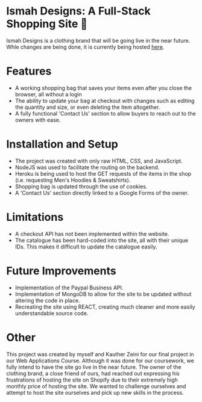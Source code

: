# Ismah Designs: A Full-Stack Shopping Site :handbag:

Ismah Designs is a clothing brand that will be going live in the near future. Whle changes are being done, it is currently being hosted [here](azaini.me/IsmahDesigns).
# Features
- A working shopping bag that saves your items even after you close the browser, all without a login
- The ability to update your bag at checkout with changes such as editing the quantity and size, or even deleting the item altogether.
- A fully functional 'Contact Us' section to allow buyers to reach out to the owners with ease.

# Installation and Setup
- The project was created with only raw HTML, CSS, and JavaScript.
- NodeJS was used to facilitate the routing on the backend.
- Heroku is being used to host the GET requests of the items in the shop (i.e. requesting Men's Hoodies & Sweatshirts).
- Shopping bag is updated through the use of cookies.
- A 'Contact Us' section directly linked to a Google Forms of the owner.

# Limitations
- A checkout API has not been implemented within the website.
- The catalogue has been hard-coded into the site, all with their unique IDs. This makes it difficult to update the catalogue easily.

# Future Improvements
- Implementation of the Paypal Business API.
- Implementation of MongoDB to allow for the site to be updated without altering the code in place.
- Recreating the site using REACT, creating much cleaner and more easily understandable source code.

# Other
This project was created by myself and Kauther Zeini for our final project in our Web Applications Course. Although it was done for our coursework, we fully intend to have the site go live in the near future. The owner of the clothing brand, a close friend of ours, had reached out expressing his frustrations of hosting the site on Shopify due to their extremely high monthly price of hosting the site. We wanted to challenge ourselves and attempt to host the site ourselves and pick up new skills in the process.
